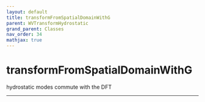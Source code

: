 ```yaml
---
layout: default
title: transformFromSpatialDomainWithG
parent: WVTransformHydrostatic
grand_parent: Classes
nav_order: 34
mathjax: true
---
```


#  transformFromSpatialDomainWithG

hydrostatic modes commute with the DFT


---

